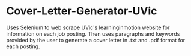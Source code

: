 # Cover-Letter-Generator-UVic
Uses Selenium to web scrape UVic's learninginmotion website for information on each job posting. Then uses paragraphs and keywords provided by the user to generate a cover letter in .txt and .pdf format for each posting.
